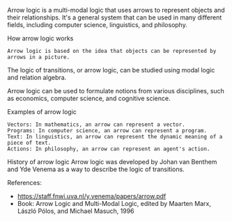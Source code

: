 Arrow logic is a multi-modal logic that uses arrows to represent objects and their relationships. 
It's a general system that can be used in many different fields, including computer science, linguistics, and philosophy. 

How arrow logic works

    Arrow logic is based on the idea that objects can be represented by arrows in a picture. 

The logic of transitions, or arrow logic, can be studied using modal logic and relation algebra. 

Arrow logic can be used to formulate notions from various disciplines, such as economics, computer science, and cognitive science. 

Examples of arrow logic 

    Vectors: In mathematics, an arrow can represent a vector.
    Programs: In computer science, an arrow can represent a program.
    Text: In linguistics, an arrow can represent the dynamic meaning of a piece of text.
    Actions: In philosophy, an arrow can represent an agent's action. 

History of arrow logic
Arrow logic was developed by Johan van Benthem and Yde Venema as a way to describe the logic of transitions. 

References:
* https://staff.fnwi.uva.nl/y.venema/papers/arrow.pdf
* Book: Arrow Logic and Multi-Modal Logic, edited by Maarten Marx, László Pólos, and Michael Masuch, 1996

